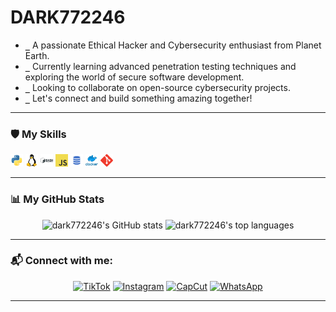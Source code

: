 
# DARK772246

-   **`_`** A passionate Ethical Hacker and Cybersecurity enthusiast from Planet Earth.
-   **`_`** Currently learning advanced penetration testing techniques and exploring the world of secure software development.
-   **`_`** Looking to collaborate on open-source cybersecurity projects.
-   **`_`** Let's connect and build something amazing together!

---

### 🛡️ My Skills

<code><img height="20" src="https://raw.githubusercontent.com/github/explore/80688e429a7d4ef2fca1e82350fe8e3517d3494d/topics/python/python.png"></code>
<code><img height="20" src="https://raw.githubusercontent.com/github/explore/80688e429a7d4ef2fca1e82350fe8e3517d3494d/topics/linux/linux.png"></code>
<code><img height="20" src="https://raw.githubusercontent.com/github/explore/80688e429a7d4ef2fca1e82350fe8e3517d3494d/topics/bash/bash.png"></code>
<code><img height="20" src="https://raw.githubusercontent.com/github/explore/80688e429a7d4ef2fca1e82350fe8e3517d3494d/topics/javascript/javascript.png"></code>
<code><img height="20" src="https://raw.githubusercontent.com/github/explore/80688e429a7d4ef2fca1e82350fe8e3517d3494d/topics/sql/sql.png"></code>
<code><img height="20" src="https://raw.githubusercontent.com/github/explore/80688e429a7d4ef2fca1e82350fe8e3517d3494d/topics/docker/docker.png"></code>
<code><img height="20" src="https://raw.githubusercontent.com/github/explore/80688e429a7d4ef2fca1e82350fe8e3517d3494d/topics/git/git.png"></code>

---

### 📊 My GitHub Stats

<p align="center">
  <img src="https://github-readme-stats.vercel.app/api?username=DARK772246&show_icons=true&theme=radical" alt="dark772246's GitHub stats" />
  <img src="https://github-readme-stats.vercel.app/api/top-langs/?username=DARK772246&layout=compact&theme=radical" alt="dark772246's top languages" />
</p>

---

### 📬 Connect with me:

<p align="center">
<a href="https://www.tiktok.com/@hba013"><img src="https://img.shields.io/badge/-TikTok-000000?style=for-the-badge&logo=tiktok&logoColor=white" alt="TikTok"/></a>
<a href="https://www.instagram.com/salman_orakxi"><img src="https://img.shields.io/badge/-Instagram-E4405F?style=for-the-badge&logo=instagram&logoColor=white" alt="Instagram"/></a>
<a href="https://mobile.capcutshare.com/sv2/ZSDsEnohd/"><img src="https://img.shields.io/badge/-CapCut-00C4B8?style=for-the-badge&logo=capcut&logoColor=white" alt="CapCut"/></a>
<a href="https://wa.me/923275176283"><img src="https://img.shields.io/badge/-WhatsApp-25D366?style=for-the-badge&logo=whatsapp&logoColor=white" alt="WhatsApp"/></a>
</p>

---
